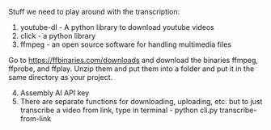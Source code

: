 Stuff we need to play around with the transcription:
1. youtube-dl - A python library to download youtube videos
2. click - a python library
3. ffmpeg - an open source software for handling multimedia files

Go to https://ffbinaries.com/downloads and download the binaries ffmpeg, ffprobe, and ffplay. Unzip them and put them into a folder and put it in the same directory as your project.

4. Assembly AI API key  
5. There are separate functions for downloading, uploading, etc. but to just transcribe a video from link, type in terminal - python cli.py transcribe-from-link <link>

